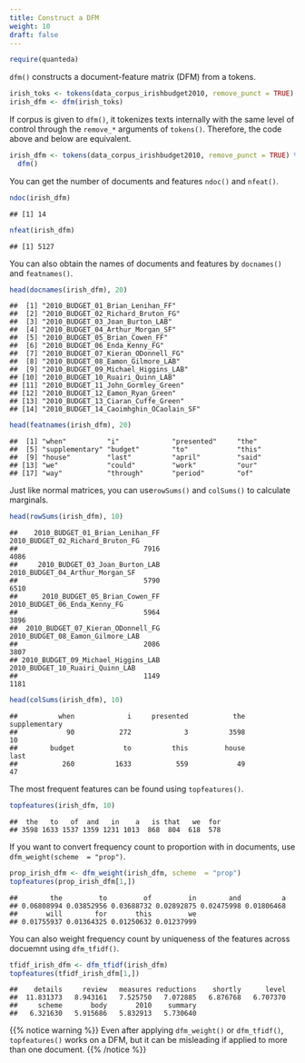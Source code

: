 ```yaml
---
title: Construct a DFM
weight: 10
draft: false
---
```



```r
require(quanteda)
```

`dfm()` constructs a document-feature matrix (DFM) from a tokens.


```r
irish_toks <- tokens(data_corpus_irishbudget2010, remove_punct = TRUE)
irish_dfm <- dfm(irish_toks)
```

If corpus is given to `dfm()`, it tokenizes texts internally with the same level of control through the `remove_*` arguments of `tokens()`. Therefore, the code above and below are equivalent.


```r
irish_dfm <- tokens(data_corpus_irishbudget2010, remove_punct = TRUE) %>% 
  dfm()
```

You can get the number of documents and features `ndoc()` and `nfeat()`.


```r
ndoc(irish_dfm)
```

```
## [1] 14
```

```r
nfeat(irish_dfm)
```

```
## [1] 5127
```

You can also obtain the names of documents and features by `docnames()` and `featnames()`.


```r
head(docnames(irish_dfm), 20)
```

```
##  [1] "2010_BUDGET_01_Brian_Lenihan_FF"      
##  [2] "2010_BUDGET_02_Richard_Bruton_FG"     
##  [3] "2010_BUDGET_03_Joan_Burton_LAB"       
##  [4] "2010_BUDGET_04_Arthur_Morgan_SF"      
##  [5] "2010_BUDGET_05_Brian_Cowen_FF"        
##  [6] "2010_BUDGET_06_Enda_Kenny_FG"         
##  [7] "2010_BUDGET_07_Kieran_ODonnell_FG"    
##  [8] "2010_BUDGET_08_Eamon_Gilmore_LAB"     
##  [9] "2010_BUDGET_09_Michael_Higgins_LAB"   
## [10] "2010_BUDGET_10_Ruairi_Quinn_LAB"      
## [11] "2010_BUDGET_11_John_Gormley_Green"    
## [12] "2010_BUDGET_12_Eamon_Ryan_Green"      
## [13] "2010_BUDGET_13_Ciaran_Cuffe_Green"    
## [14] "2010_BUDGET_14_Caoimhghin_OCaolain_SF"
```

```r
head(featnames(irish_dfm), 20)
```

```
##  [1] "when"          "i"             "presented"     "the"          
##  [5] "supplementary" "budget"        "to"            "this"         
##  [9] "house"         "last"          "april"         "said"         
## [13] "we"            "could"         "work"          "our"          
## [17] "way"           "through"       "period"        "of"
```

Just like normal matrices, you can use`rowSums()` and `colSums()` to calculate marginals. 


```r
head(rowSums(irish_dfm), 10)
```

```
##    2010_BUDGET_01_Brian_Lenihan_FF   2010_BUDGET_02_Richard_Bruton_FG 
##                               7916                               4086 
##     2010_BUDGET_03_Joan_Burton_LAB    2010_BUDGET_04_Arthur_Morgan_SF 
##                               5790                               6510 
##      2010_BUDGET_05_Brian_Cowen_FF       2010_BUDGET_06_Enda_Kenny_FG 
##                               5964                               3896 
##  2010_BUDGET_07_Kieran_ODonnell_FG   2010_BUDGET_08_Eamon_Gilmore_LAB 
##                               2086                               3807 
## 2010_BUDGET_09_Michael_Higgins_LAB    2010_BUDGET_10_Ruairi_Quinn_LAB 
##                               1149                               1181
```

```r
head(colSums(irish_dfm), 10)
```

```
##          when             i     presented           the supplementary 
##            90           272             3          3598            10 
##        budget            to          this         house          last 
##           260          1633           559            49            47
```

The most frequent features can be found using `topfeatures()`.


```r
topfeatures(irish_dfm, 10)
```

```
##  the   to   of  and   in    a   is that   we  for 
## 3598 1633 1537 1359 1231 1013  868  804  618  578
```

If you want to convert frequency count to proportion with in documents, use `dfm_weight(scheme  = "prop")`.


```r
prop_irish_dfm <- dfm_weight(irish_dfm, scheme  = "prop")
topfeatures(prop_irish_dfm[1,])
```

```
##        the         to         of         in        and          a 
## 0.06808994 0.03852956 0.03688732 0.02892875 0.02475998 0.01806468 
##       will        for       this         we 
## 0.01755937 0.01364325 0.01250632 0.01237999
```

You can also weight frequency count by uniqueness of the features across docuemnt using `dfm_tfidf()`.


```r
tfidf_irish_dfm <- dfm_tfidf(irish_dfm)
topfeatures(tfidf_irish_dfm[1,])
```

```
##    details     review   measures reductions    shortly      level 
##  11.831373   8.943161   7.525750   7.072885   6.876768   6.707370 
##     scheme       body       2010    summary 
##   6.321630   5.915686   5.832913   5.730640
```

{{% notice warning %}}
Even after applying  `dfm_weight()` or `dfm_tfidf()`, `topfeatures()` works on a DFM, but it can be misleading if applied to more than one document.
{{% /notice %}}

